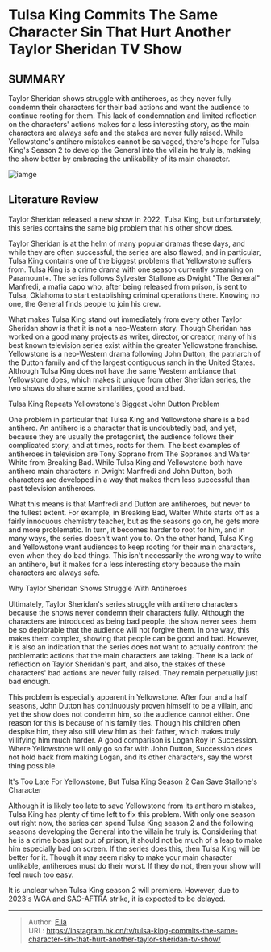 # Tulsa King Commits The Same Character Sin That Hurt Another Taylor Sheridan TV Show


## SUMMARY 



  Taylor Sheridan shows struggle with antiheroes, as they never fully condemn their characters for their bad actions and want the audience to continue rooting for them.   This lack of condemnation and limited reflection on the characters&#39; actions makes for a less interesting story, as the main characters are always safe and the stakes are never fully raised.   While Yellowstone&#39;s antihero mistakes cannot be salvaged, there&#39;s hope for Tulsa King&#39;s Season 2 to develop the General into the villain he truly is, making the show better by embracing the unlikability of its main character.  

![iamge](https://static1.srcdn.com/wordpress/wp-content/uploads/2023/01/tulsa-king-image.jpg)

## Literature Review
Taylor Sheridan released a new show in 2022, Tulsa King, but unfortunately, this series contains the same big problem that his other show does.




Taylor Sheridan is at the helm of many popular dramas these days, and while they are often successful, the series are also flawed, and in particular, Tulsa King contains one of the biggest problems that Yellowstone suffers from. Tulsa King is a crime drama with one season currently streaming on Paramount&#43;. The series follows Sylvester Stallone as Dwight &#34;The General&#34; Manfredi, a mafia capo who, after being released from prison, is sent to Tulsa, Oklahoma to start establishing criminal operations there. Knowing no one, the General finds people to join his crew.




What makes Tulsa King stand out immediately from every other Taylor Sheridan show is that it is not a neo-Western story. Though Sheridan has worked on a good many projects as writer, director, or creator, many of his best known television series exist within the greater Yellowstone franchise. Yellowstone is a neo-Western drama following John Dutton, the patriarch of the Dutton family and of the largest contiguous ranch in the United States. Although Tulsa King does not have the same Western ambiance that Yellowstone does, which makes it unique from other Sheridan series, the two shows do share some similarities, good and bad.


 Tulsa King Repeats Yellowstone&#39;s Biggest John Dutton Problem 
         

One problem in particular that Tulsa King and Yellowstone share is a bad antihero. An antihero is a character that is undoubtedly bad, and yet, because they are usually the protagonist, the audience follows their complicated story, and at times, roots for them. The best examples of antiheroes in television are Tony Soprano from The Sopranos and Walter White from Breaking Bad. While Tulsa King and Yellowstone both have antihero main characters in Dwight Manfredi and John Dutton, both characters are developed in a way that makes them less successful than past television antiheroes.




What this means is that Manfredi and Dutton are antiheroes, but never to the fullest extent. For example, in Breaking Bad, Walter White starts off as a fairly innocuous chemistry teacher, but as the seasons go on, he gets more and more problematic. In turn, it becomes harder to root for him, and in many ways, the series doesn&#39;t want you to. On the other hand, Tulsa King and Yellowstone want audiences to keep rooting for their main characters, even when they do bad things. This isn&#39;t necessarily the wrong way to write an antihero, but it makes for a less interesting story because the main characters are always safe.



 Why Taylor Sheridan Shows Struggle With Antiheroes 
          

Ultimately, Taylor Sheridan&#39;s series struggle with antihero characters because the shows never condemn their characters fully. Although the characters are introduced as being bad people, the show never sees them be so deplorable that the audience will not forgive them. In one way, this makes them complex, showing that people can be good and bad. However, it is also an indication that the series does not want to actually confront the problematic actions that the main characters are taking. There is a lack of reflection on Taylor Sheridan&#39;s part, and also, the stakes of these characters&#39; bad actions are never fully raised. They remain perpetually just bad enough.




This problem is especially apparent in Yellowstone. After four and a half seasons, John Dutton has continuously proven himself to be a villain, and yet the show does not condemn him, so the audience cannot either. One reason for this is because of his family ties. Though his children often despise him, they also still view him as their father, which makes truly villifying him much harder. A good comparison is Logan Roy in Succession. Where Yellowstone will only go so far with John Dutton, Succession does not hold back from making Logan, and its other characters, say the worst thing possible.



 It&#39;s Too Late For Yellowstone, But Tulsa King Season 2 Can Save Stallone&#39;s Character 
          

Although it is likely too late to save Yellowstone from its antihero mistakes, Tulsa King has plenty of time left to fix this problem. With only one season out right now, the series can spend Tulsa King season 2 and the following seasons developing the General into the villain he truly is. Considering that he is a crime boss just out of prison, it should not be much of a leap to make him especially bad on screen. If the series does this, then Tulsa King will be better for it. Though it may seem risky to make your main character unlikable, antiheroes must do their worst. If they do not, then your show will feel much too easy.






It is unclear when Tulsa King season 2 will premiere. However, due to 2023&#39;s WGA and SAG-AFTRA strike, it is expected to be delayed.





---

> Author: [Ella](https://instagram.hk.cn/)  
> URL: https://instagram.hk.cn/tv/tulsa-king-commits-the-same-character-sin-that-hurt-another-taylor-sheridan-tv-show/  

